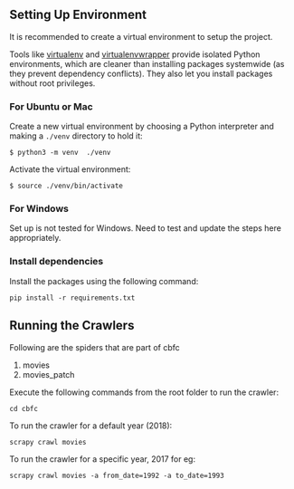 ## Setting Up Environment

It is recommended to create a virtual environment to setup the project.

Tools like [virtualenv](https://virtualenv.pypa.io/en/latest/) and [virtualenvwrapper](https://virtualenvwrapper.readthedocs.io/en/latest/) provide isolated Python environments, which are cleaner than installing packages systemwide (as they prevent dependency conflicts). They also let you install packages without root privileges.

### For Ubuntu or Mac
Create a new virtual environment by choosing a Python interpreter and making a  `./venv`  directory to hold it:

    $ python3 -m venv  ./venv

Activate the virtual environment:

    $ source ./venv/bin/activate

### For Windows
Set up is not tested for Windows. Need to test and update the steps here appropriately.

### Install dependencies
Install the packages using the following command:

    pip install -r requirements.txt


## Running the Crawlers
Following are the spiders that are part of cbfc

1. movies
2. movies_patch

Execute the following commands from the root folder to run the crawler:

    cd cbfc

To run the crawler for a default year (2018):

    scrapy crawl movies

To run the crawler for a specific year, 2017 for eg:

    scrapy crawl movies -a from_date=1992 -a to_date=1993
